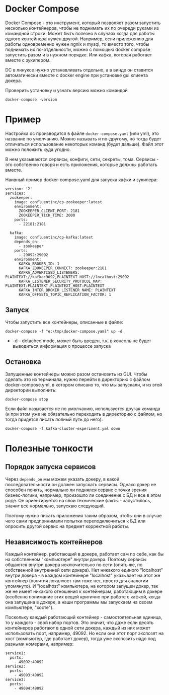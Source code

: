 # Docker Compose

Docker Compose - это инструмент, который позволяет разом запустить несколько контейнеров, чтобы не поднимать их по очереди руками из командной строки. Может быть полезно в случаях когда для работы одного контейнера нужен другой. Например, если приложению для работы одновременно нужен ngnix и mysql, то вместо того, чтобы поднимать их по-отдельности, можно с помощью docker compose запустить разом и в нужном порядке. Или кафка, которая работает вместе с зукипером.

DC в линуксе нужно устанавливать отдельно, а в винде он ставится автоматически вместе с docker engine при установке gui клиента докера.

Проверить установку и узнать версию можно командой

```
docker-compose -version
```

# Пример

Настройка dc производится в файле `docker-compose.yaml` (или yml), это название по умолчанию. Можно называть и по-другому, но тогда будет отличаться использование некоторых команд (будет дальше). Файл этот можно положить куда угодно.

В нем указываются сервисы, конфиги, сети, секреты, тома. Сервисы - это собственно говоря и есть приложения, которые должны работать вместе.

Наивный пример docker-compose.yaml для запуска кафки и зукипера:

```
version: '2'
services:
  zookeeper:
    image: confluentinc/cp-zookeeper:latest
    environment:
      ZOOKEEPER_CLIENT_PORT: 2181
      ZOOKEEPER_TICK_TIME: 2000
    ports:
      - 22181:2181
  
  kafka:
    image: confluentinc/cp-kafka:latest
    depends_on:
      - zookeeper
    ports:
      - 29092:29092
    environment:
      KAFKA_BROKER_ID: 1
      KAFKA_ZOOKEEPER_CONNECT: zookeeper:2181
      KAFKA_ADVERTISED_LISTENERS: PLAINTEXT://kafka:9092,PLAINTEXT_HOST://localhost:29092
      KAFKA_LISTENER_SECURITY_PROTOCOL_MAP: PLAINTEXT:PLAINTEXT,PLAINTEXT_HOST:PLAINTEXT
      KAFKA_INTER_BROKER_LISTENER_NAME: PLAINTEXT
      KAFKA_OFFSETS_TOPIC_REPLICATION_FACTOR: 1
```

## Запуск

Чтобы запустить все контейнеры, описанные в файле:

```
docker-compose -f "e:\tmp\docker-compose.yaml" up -d
```

* -d - detached mode, может быть вреден, т.к. в консоль не будет выводиться информация о процессе запуска

## Остановка

Запущенные контейнеры можно разом остановить из GUI. Чтобы сделать это из терминала, нужно перейти в директорию с файлом docker-compose.yml, в котором описано то, что мы запускали, и из этой директории выполнить:

```
docker-compose stop
```

Если файл называется не по умолчанию, используется другая команда (и при этом уже не обязательно переходить в директорию с файлом, но тогда придется писать полный путь до него):

```
docker-compose -f kafka-cluster-experiment.yml down
```

# Полезные тонкости

## Порядок запуска сервисов

Через `depends_on` мы можем указать докеру, в какой последовательности он должен запускать сервисы. Однако докер не способен понять, нормально ли поднялся сервис с точки зрения бизнес-логики, например, произошло ли соединение с БД и все в этом роде. Он ориентируется на свои технические факты - запустилось, значит все нормально, запускаю следующий.

Поэтому нужно писать приложения таким образом, чтобы они в случае чего сами предпринимали попытки переподключиться к БД или опросить другой сервис на предмет корректной работы.

## Независимость контейнеров

Каждый контейнер, работающий в докере, работает сам по себе, как бы на собственном "компьютере" *внутри* докера. Поэтому сервисы общаются внутри докера исключительно по сети (опять же, по собственной внутренней сети докера). Нет никакого единого "localhost" внутри докера - в каждом контейнере "localhost" указывает на этот же контейнер (понятия локалхост там тоже нет, просто для аналогии упомянуто). И "localhost" компьютера, на котором запущен докер, так же не имеет никакого отношения к контейнерам, работающим в докере (особенно понимание этих вещей критично при работе с кафкой, когда она запущена в докере, а наши программы мы запускаем на своем компьютере, "хосте").

Поскольку каждый работающий контейнер - самостоятельная единица, то у каждого - свой набор портов. Это значит, что даже если десять контейнеров работают в одной сети докера, каждый из них может использовать порт, например, 49092. Но если они этот порт экспозят на хост (компьютер, где работает докер), тогда уже экспозить надо под разными номерами, например:

```
service1:
  ports:
    - 49092:49092
service2:
  ports:
    - 49093:49092
service3:
  ports:
    - 49094:49092
```